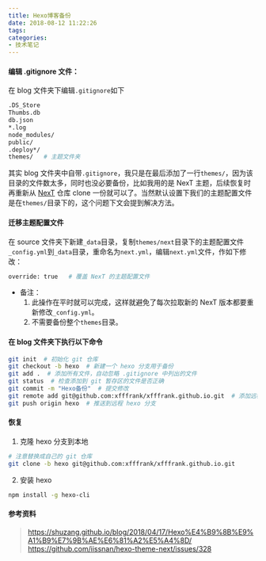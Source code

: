 ```yaml
---
title: Hexo博客备份
date: 2018-08-12 11:22:26
tags:
categories:
- 技术笔记
---
```


#### 编辑 .gitignore 文件：
在 blog 文件夹下编辑`.gitignore`如下
```bash
.DS_Store
Thumbs.db
db.json
*.log
node_modules/
public/
.deploy*/
themes/   # 主题文件夹
```
<!-- more-->
其实 blog 文件夹中自带`.gitignore`，我只是在最后添加了一行`themes/`，因为该目录的文件数太多，同时也没必要备份，比如我用的是 NexT 主题，后续恢复时再重新从 [NexT](https://github.com/iissnan/hexo-theme-next) 仓库 clone 一份就可以了。当然默认设置下我们的主题配置文件是在`themes/`目录下的，这个问题下文会提到解决方法。

#### 迁移主题配置文件
在 source 文件夹下新建`_data`目录，复制`themes/next`目录下的主题配置文件`_config.yml`到`_data`目录，重命名为`next.yml`，编辑`next.yml`文件，作如下修改：
```bash
override: true   # 覆盖 NexT 的主题配置文件
```
* 备注：
    1. 此操作在平时就可以完成，这样就避免了每次拉取新的 NexT 版本都要重新修改`_config.yml`。
    2. 不需要备份整个`themes`目录。

#### 在 blog 文件夹下执行以下命令
```bash
git init  # 初始化 git 仓库
git checkout -b hexo  # 新建一个 hexo 分支用于备份
git add .  # 添加所有文件，自动忽略 .gitignore 中列出的文件
git status  # 检查添加到 git 暂存区的文件是否正确
git commit -m "Hexo备份"  # 提交修改
git remote add git@github.com:xfffrank/xfffrank.github.io.git  # 添加远程仓库，注意替换成自己的 git 仓库
git push origin hexo  # 推送到远程 hexo 分支
```

#### 恢复
1. 克隆 hexo 分支到本地
```bash
# 注意替换成自己的 git 仓库
git clone -b hexo git@github.com:xfffrank/xfffrank.github.io.git
```
2. 安装 hexo
```bash
npm install -g hexo-cli 
```

#### 参考资料
> https://shuzang.github.io/blog/2018/04/17/Hexo%E4%B9%8B%E9%A1%B9%E7%9B%AE%E6%81%A2%E5%A4%8D/
> https://github.com/iissnan/hexo-theme-next/issues/328